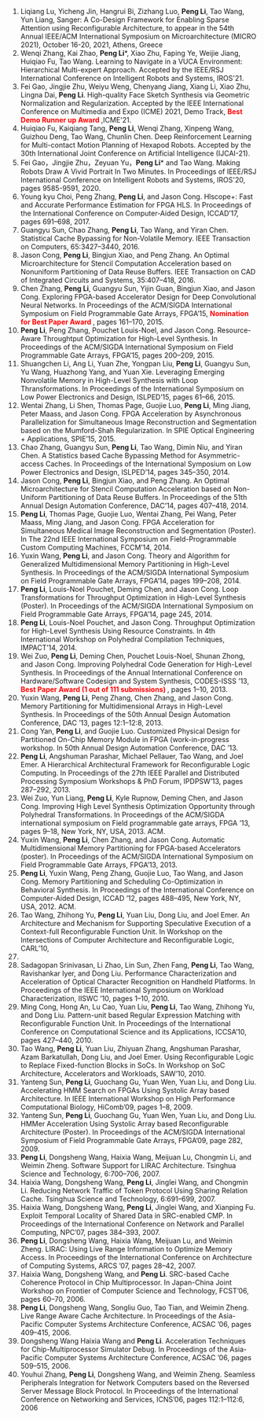 1. Liqiang Lu, Yicheng Jin, Hangrui Bi, Zizhang Luo, **Peng Li**, Tao Wang, Yun Liang, Sanger: A Co-Design Framework for Enabling Sparse Attention using Reconfigurable Architecture, to appear in the 54th Annual IEEE/ACM International Symposium on Microarchitecture (MICRO 2021), October 16-20, 2021, Athens, Greece
1. Wenqi Zhang, Kai Zhao, **Peng Li**\*, Xiao Zhu, Faping Ye, Weijie Jiang, Huiqiao Fu, Tao Wang. Learning to Navigate in a VUCA Environment: Hierarchical Multi-expert Approach. Accepted by the IEEE/RSJ International Conference on Intelligent Robots and Systems, IROS'21.
1. Fei Gao, Jingjie Zhu, Weiyu Weng, Chenyang Jiang, Xiang Li, Xiao Zhu, Lingna Dai, **Peng Li**. High-quality Face Sketch Synthesis via Geometric Normalization and Regularization. Accepted by the IEEE International Conference on Multimedia and Expo (ICME) 2021, Demo Track, **<font color=red> Best Demo Runner up Award </font>** ,ICME'21.
1. Huiqiao Fu, Kaiqiang Tang, **Peng Li**, Wenqi Zhang, Xinpeng Wang, Guizhou Deng, Tao Wang, Chunlin Chen. Deep Reinforcement Learning for Multi-contact Motion Planning of
Hexapod Robots. Accepted by the 30th International Joint Conference on Artificial Intelligence (IJCAI-21).
1. Fei Gao，Jingjie Zhu，Zeyuan Yu，**Peng Li**\* and Tao Wang. Making Robots Draw A Vivid Portrait In Two Minutes. In Proceedings of IEEE/RSJ International Conference on Intelligent Robots and Systems, IROS'20, pages 9585-9591, 2020.
1. Young kyu Choi, Peng Zhang, **Peng Li**, and Jason Cong. Hlscope+: Fast and Accurate
Performance Estimation for FPGA HLS. In Proceedings of the International Conference on
Computer-Aided Design, ICCAD’17, pages 691–698, 2017.
1. Guangyu Sun, Chao Zhang, **Peng Li**, Tao Wang, and Yiran Chen. Statistical Cache Bypassing
for Non-Volatile Memory. IEEE Transaction on Computers, 65:3427–3440, 2016.
1. Jason Cong, **Peng Li**, Bingjun Xiao, and Peng Zhang. An Optimal Microarchitecture for
Stencil Computation Acceleration based on Nonuniform Partitioning of Data Reuse Buffers. IEEE
Transaction on CAD of Integrated Circuits and Systems, 35:407–418, 2016.
1. Chen Zhang, **Peng Li**, Guangyu Sun, Yijin Guan, Bingjun Xiao, and Jason Cong. Exploring
FPGA-based Accelerator Design for Deep Convolutional Neural Networks. In Proceedings of
the ACM/SIGDA International Symposium on Field Programmable Gate Arrays, FPGA’15, **<font color=red> Nomination for Best Paper Award </font>**, pages 161–170, 2015.
1. **Peng Li**, Peng Zhang, Pouchet Louis-Noel, and Jason Cong. Resource-Aware Throughtput Optimization for High-Level Synthesis. In Proceedings of the ACM/SIGDA International Symposium
on Field Programmable Gate Arrays, FPGA’15, pages 200–209, 2015.
1. Shuangchen Li, Ang Li, Yuan Zhe, Yongpan Liu, **Peng Li**, Guangyu Sun, Yu Wang, Huazhong Yang, and Yuan Xie. Leveraging Emerging Nonvolatile Memory in High-Level Synthesis with Loop Thransformations. In Proceedings of the International Symposium on Low Power Electronics
and Design, ISLPED’15, pages 61–66, 2015.
1. Wentai Zhang, Li Shen, Thomas Page, Guojie Luo, **Peng Li**, Ming Jiang, Peter Maass,
and Jason Cong. FPGA Acceleration by Asynchronous Parallelization for Simultaneous Image
Reconstruction and Segmentation based on the Mumford-Shah Regularization. In SPIE Optical
Engineering + Applications, SPIE’15, 2015.
1. Chao Zhang, Guangyu Sun, **Peng Li**, Tao Wang, Dimin Niu, and Yiran Chen. A Statistics
based Cache Bypassing Method for Asymmetric-access Caches. In Proceedings of the International
Symposium on Low Power Electronics and Design, ISLPED’14, pages 345–350, 2014.
1. Jason Cong, **Peng Li**, Bingjun Xiao, and Peng Zhang. An Optimal Microarchitecture for
Stencil Computation Acceleration based on Non-Uniform Partitioning of Data Reuse Buffers. In
Proceedings of the 51th Annual Design Automation Conference, DAC’14, pages 407–418, 2014.
1. **Peng Li**, Thomas Page, Guojie Luo, Wentai Zhang, Pei Wang, Peter Maass, Ming Jiang,
and Jason Cong. FPGA Acceleration for Simultaneous Medical Image Reconstruction and
Segmentation (Poster). In The 22nd IEEE International Symposium on Field-Programmable
Custom Computing Machines, FCCM’14, 2014.
1. Yuxin Wang, **Peng Li**, and Jason Cong. Theory and Algorithm for Generalized Multidimensional
Memory Partitioning in High-Level Synthesis. In Proceedings of the ACM/SIGDA International
Symposium on Field Programmable Gate Arrays, FPGA’14, pages 199–208, 2014.
1. **Peng Li**, Louis-Noel Pouchet, Deming Chen, and Jason Cong. Loop Transformations for
Throughput Optimization in High-Level Synthesis (Poster). In Proceedings of the ACM/SIGDA
International Symposium on Field Programmable Gate Arrays, FPGA’14, page 245, 2014.
1. **Peng Li**, Louis-Noel Pouchet, and Jason Cong. Throughput Optimization for High-Level
Synthesis Using Resource Constraints. In 4th International Workshop on Polyhedral Compilation
Techniques, IMPACT’14, 2014.
1. Wei Zuo, **Peng Li**, Deming Chen, Pouchet Louis-Noel, Shunan Zhong, and Jason Cong.
Improving Polyhedral Code Generation for High-Level Synthesis. In Proceedings of the Annual
International Conference on Hardware/Software Codesign and System Synthesis, CODES-ISSS
’13, **<font color=red> Best Paper Award (1 out of 111 submissions) </font>**, pages 1–10, 2013.
1. Yuxin Wang, **Peng Li**, Peng Zhang, Chen Zhang, and Jason Cong. Memory Partitioning
for Multidimensional Arrays in High-Level Synthesis. In Proceedings of the 50th Annual Design
Automation Conference, DAC ’13, pages 12:1–12:8, 2013.
1. Cong Yan, **Peng Li**, and Guojie Luo. Customized Physical Design for Partitioned On-Chip
Memory Module in FPGA (work-in-progress workshop. In 50th Annual Design Automation
Conference, DAC ’13.
1. **Peng Li**, Angshuman Parashar, Michael Pellauer, Tao Wang, and Joel Emer. A Hierarchical
Architectural Framework for Reconfigurable Logic Computing. In Proceedings of the 27th IEEE
Parallel and Distributed Processing Symposium Workshops & PhD Forum, IPDPSW’13, pages
287–292, 2013.
1. Wei Zuo, Yun Liang, **Peng Li**, Kyle Rupnow, Deming Chen, and Jason Cong. Improving High
Level Synthesis Optimization Opportunity through Polyhedral Transformations. In Proceedings
of the ACM/SIGDA international symposium on Field programmable gate arrays, FPGA ’13,
pages 9–18, New York, NY, USA, 2013. ACM.
1. Yuxin Wang, **Peng Li**, Chen Zhang, and Jason Cong. Automatic Multidimensional Memory Partitioning for FPGA-based Accelerators (poster). In Proceedings of the ACM/SIGDA
International Symposium on Field Programmable Gate Arrays, FPGA’13, 2013.
1. **Peng Li**, Yuxin Wang, Peng Zhang, Guojie Luo, Tao Wang, and Jason Cong. Memory
Partitioning and Scheduling Co-Optimization in Behavioral Synthesis. In Proceedings of the
International Conference on Computer-Aided Design, ICCAD ’12, pages 488–495, New York,
NY, USA, 2012. ACM.
1. Tao Wang, Zhihong Yu, **Peng Li**, Yuan Liu, Dong Liu, and Joel Emer. An Architecture and
Mechanism for Supporting Speculative Execution of a Context-full Reconfigurable Function Unit.
In Workshop on the Intersections of Computer Architecture and Reconfigurable Logic, CARL’10,
2010.
1. Sadagopan Srinivasan, Li Zhao, Lin Sun, Zhen Fang, **Peng Li**, Tao Wang, Ravishankar Iyer,
and Dong Liu. Performance Characterization and Acceleration of Optical Character Recognition
on Handheld Platforms. In Proceedings of the IEEE International Symposium on Workload
Characterization, IISWC ’10, pages 1–10, 2010.
1. Ming Cong, Hong An, Lu Cao, Yuan Liu, **Peng Li**, Tao Wang, Zhihong Yu, and Dong Liu.
Pattern-unit based Regular Expression Matching with Reconfigurable Function Unit. In Proceedings
of the International Conference on Computational Science and its Applications, ICCSA’10,
pages 427–440, 2010.
1. Tao Wang, **Peng Li**, Yuan Liu, Zhiyuan Zhang, Angshuman Parashar, Azam Barkatullah,
Dong Liu, and Joel Emer. Using Reconfigurable Logic to Replace Fixed-function Blocks in SoCs.
In Workshop on SoC Architecture, Accelerators and Workloads, SAW’10, 2010.
1. Yanteng Sun, **Peng Li**, Guochang Gu, Yuan Wen, Yuan Liu, and Dong Liu. Accelerating
HMM Search on FPGAs Using Systolic Array based Architecture. In IEEE International Workshop
on High Performance Computational Biology, HiComb’09, pages 1–8, 2009.
1. Yanteng Sun, **Peng Li**, Guochang Gu, Yuan Wen, Yuan Liu, and Dong Liu. HMMer
Acceleration Using Systolic Array based Reconfigurable Architecture (Poster). In Proceedings
of the ACM/SIGDA International Symposium of Field Programmable Gate Arrays, FPGA’09,
page 282, 2009.
1. **Peng Li**, Dongsheng Wang, Haixia Wang, Meijuan Lu, Chongmin Li, and Weimin Zheng.
Software Support for LIRAC Architecture. Tsinghua Science and Technology, 6:700–706, 2007.
1. Haixia Wang, Dongsheng Wang, **Peng Li**, Jinglei Wang, and Chongmin Li. Reducing Network
Traffic of Token Protocol Using Sharing Relation Cache. Tsinghua Science and Technology,
6:691–699, 2007.
1. Haixia Wang, Dongsheng Wang, **Peng Li**, Jinglei Wang, and Xianping Fu. Exploit Temporal
Locality of Shared Data in SRC-enabled CMP. In Proceedings of the International Conference on
Network and Parallel Computing, NPC’07, pages 384–393, 2007.
1. **Peng Li**, Dongsheng Wang, Haixia Wang, Meijuan Lu, and Weimin Zheng. LIRAC: Using Live
Range Information to Optimize Memory Access. In Proceedings of the International Conference
on Architecture of Computing Systems, ARCS ’07, pages 28–42, 2007.
1. Haixia Wang, Dongsheng Wang, and **Peng Li**. SRC-based Cache Coherence Protocol in
Chip Multiprocessor. In Japan-China Joint Workshop on Frontier of Computer Science and
Technology, FCST’06, pages 60–70, 2006.
1. **Peng Li**, Dongsheng Wang, Songliu Guo, Tao Tian, and Weimin Zheng. Live Range Aware Cache
Architecture. In Proceedings of the Asia-Pacific Computer Systems Architecture Conference,
ACSAC ’06, pages 409–415, 2006.
1. Dongsheng Wang Haixia Wang and **Peng Li**. Acceleration Techniques for Chip-Multiprocessor
Simulator Debug. In Proceedings of the Asia-Pacific Computer Systems Architecture Conference,
ACSAC ’06, pages 509–515, 2006.
1. Youhui Zhang, **Peng Li**, Dongsheng Wang, and Weimin Zheng. Seamless Peripherals Integration
for Network Computers based on the Reversed Server Message Block Protocol. In Proceedings of
the International Conference on Networking and Services, ICNS’06, pages 112:1–112:6, 2006
